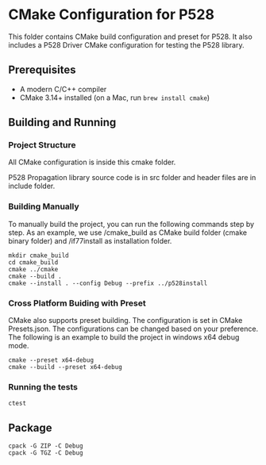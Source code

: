 # CMake Configuration for P528

This folder contains CMake build configuration and preset for P528. It also includes a P528 Driver CMake configuration for testing the P528 library.

## Prerequisites

 * A modern C/C++ compiler
 * CMake 3.14+ installed (on a Mac, run `brew install cmake`)

## Building and Running ##

### Project Structure

All CMake configuration is inside this cmake folder. 

P528 Propagation library source code is in src folder and header files are in include folder.

### Building Manually

To manually build the project, you can run the following commands step by step. As an example, we use /cmake_build as CMake build folder (cmake binary folder) and /if77install as installation folder.

```
mkdir cmake_build
cd cmake_build
cmake ../cmake
cmake --build .
cmake --install . --config Debug --prefix ../p528install
```

### Cross Platform Buiding with Preset ###

CMake also supports preset building. The configuration is set in CMake Presets.json. The configurations can be changed based on your preference. The following is an example to build the project in windows x64 debug mode.

```
cmake --preset x64-debug
cmake --build --preset x64-debug
```

### Running the tests ###

```
ctest
```

## Package

```
cpack -G ZIP -C Debug
cpack -G TGZ -C Debug
```
